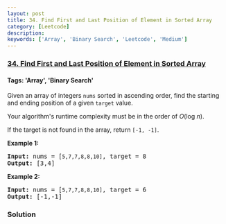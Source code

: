 ```yaml
---
layout: post
title: 34. Find First and Last Position of Element in Sorted Array
category: [Leetcode]
description: 
keywords: ['Array', 'Binary Search', 'Leetcode', 'Medium']
---
```

### [34. Find First and Last Position of Element in Sorted Array](https://leetcode.com/problems/find-first-and-last-position-of-element-in-sorted-array)

#### Tags: 'Array', 'Binary Search'

<div class="content__u3I1 question-content__JfgR"><div><p>Given an array of integers <code>nums</code> sorted in ascending order, find the starting and ending position of a given <code>target</code> value.</p>
<p>Your algorithm's runtime complexity must be in the order of <em>O</em>(log <em>n</em>).</p>
<p>If the target is not found in the array, return <code>[-1, -1]</code>.</p>
<p><strong>Example 1:</strong></p>
<pre><strong>Input:</strong> nums = [<code>5,7,7,8,8,10]</code>, target = 8
<strong>Output:</strong> [3,4]</pre>
<p><strong>Example 2:</strong></p>
<pre><strong>Input:</strong> nums = [<code>5,7,7,8,8,10]</code>, target = 6
<strong>Output:</strong> [-1,-1]</pre>
</div></div>

### Solution
